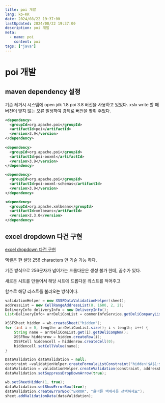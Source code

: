 ```yaml
---
title: poi 개발
lang: ko-KR
date: 2024/08/22 19:37:00
lastUpdated: 2024/08/22 19:37:00
description: poi 개발
meta:
  - name: poi
    content: poi
tags: ["java"]
---
```


# poi 개발

## maven dependency 설정

기존 레거시 시스템에 open jdk 1.8 poi 3.8 버전을 사용하고 있었다. 
xslx write 할 때 버전이 맞지 않는 오류 발생하여 강제로 버전을 맞춰 주었다.

```xml
<dependency>
  <groupId>org.apache.poi</groupId>
  <artifactId>poi</artifactId>
  <version>3.9</version>
</dependency>
  
<dependency>
  <groupId>org.apache.poi</groupId>
  <artifactId>poi-ooxml</artifactId>
  <version>3.9</version>
</dependency>

<dependency>
  <groupId>org.apache.poi</groupId>
  <artifactId>poi-ooxml-schemas</artifactId>
  <version>3.9</version>
</dependency>

<dependency>
  <groupId>org.apache.xmlbeans</groupId>
  <artifactId>xmlbeans</artifactId>
  <version>2.3.0</version>
</dependency>
```

## excel dropdown 다건 구현

[excel dropdown 다건 구현](https://stackoverflow.com/questions/27630507/is-there-a-max-number-items-while-generating-drop-down-list-in-excel-using-apach)

엑셀은 한 셀당 256 characters 만 기술 가능 하다. 

기존 방식으로 256문자가 넘어가는 드롭다운은 생성 불가 한데, 꼼수가 있다.

새로운 시트를 만들어서 해당 시트에 드롭다운 리스트를 적어주고

함수로 해당 리스트를 불러오는 방식이다.

```java
validationHelper = new XSSFDataValidationHelper(sheet);
addressList = new CellRangeAddressList(8, 1600, 2, 2);
DeliveryInfo deliveryInfo = new DeliveryInfo();
List<DeliveryInfo> arrDeliComList = commonInfoService.getDeliCompanyList(deliveryInfo);

XSSFSheet hidden = wb.createSheet("hidden");
for (int i = 0, length= arrDeliComList.size(); i < length; i++) {
    String name = arrDeliComList.get(i).getDeliCompNm();
    XSSFRow hiddenrow = hidden.createRow(i);
    XSSFCell hiddencell = hiddenrow.createCell(0);
    hiddencell.setCellValue(name);
}

DataValidation dataValidation = null;
constraint =validationHelper.createFormulaListConstraint("hidden!$A$1:$A$" + arrDeliComList.size());
dataValidation = validationHelper.createValidation(constraint, addressList);
dataValidation.setSuppressDropDownArrow(true);

wb.setSheetHidden(1, true);
dataValidation.setShowErrorBox(true);
dataValidation.createErrorBox("ERROR", "올바른 택배사를 선택하세요");
sheet.addValidationData(dataValidation);
```